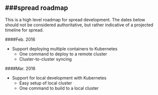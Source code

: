 ###spread roadmap
---

This is a high level roadmap for spread development. The dates below should not be considered authoritative, but rather indicative of a projected timeline for spread. 

####Feb. 2016

* Support deploying multiple containers to Kubernetes
	* One command to deploy to a remote cluster
	* Cluster-to-cluster syncing

####Mar. 2016

* Support for local development with Kubernetes
	* Easy setup of local cluster
	* One command to build to a local cluster

